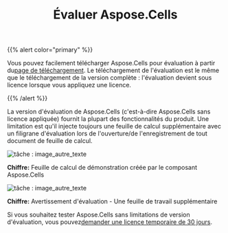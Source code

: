 ﻿---
title: Évaluer Aspose.Cells
type: docs
weight: 40
url: /fr/java/evaluate-aspose-cells/
---
{{% alert color="primary" %}}

 Vous pouvez facilement télécharger Aspose.Cells pour évaluation à partir du[page de téléchargement](https://releases.aspose.com/cells/java/). Le téléchargement de l'évaluation est le même que le téléchargement de la version complète : l'évaluation devient sous licence lorsque vous appliquez une licence.

{{% /alert %}}

La version d'évaluation de Aspose.Cells (c'est-à-dire Aspose.Cells sans licence appliquée) fournit la plupart des fonctionnalités du produit. Une limitation est qu'il injecte toujours une feuille de calcul supplémentaire avec un filigrane d'évaluation lors de l'ouverture/de l'enregistrement de tout document de feuille de calcul.

![tâche : image_autre_texte](evaluate-aspose-cells_1.png)

**Chiffre:** Feuille de calcul de démonstration créée par le composant Aspose.Cells

![tâche : image_autre_texte](evaluate-aspose-cells_2.png)

**Chiffre:** Avertissement d'évaluation - Une feuille de travail supplémentaire

Si vous souhaitez tester Aspose.Cells sans limitations de version d'évaluation, vous pouvez[demander une licence temporaire de 30 jours](https://purchase.aspose.com/temporary-license).
